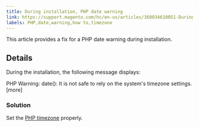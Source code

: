 ```yaml
---
title: During installation, PHP date warning
link: https://support.magento.com/hc/en-us/articles/360034610051-During-installation-PHP-date-warning
labels: PHP,date,warning,how to,timezone
---
```


This article provides a fix for a PHP date warning during installation.

## Details

During the installation, the following message displays:

PHP Warning: date(): It is not safe to rely on the system's timezone settings. [more]
### Solution

Set the [PHP timezone](https://devdocs.magento.com/guides/v2.3/install-gde/prereq/php-settings.html) properly.

